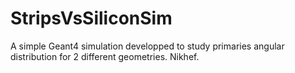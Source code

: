 StripsVsSiliconSim
==================

A simple Geant4 simulation developped to study primaries angular distribution for 2 different geometries. Nikhef.
